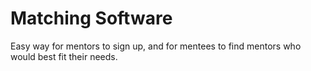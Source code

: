 # Matching Software

Easy way for mentors to sign up, and for mentees to find mentors who would best fit their needs.
